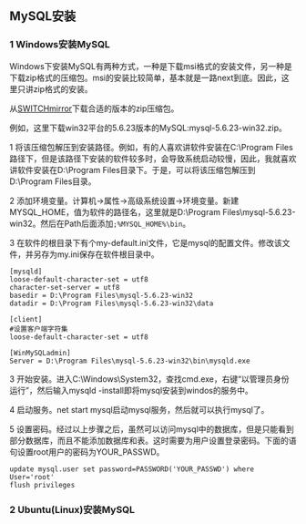 ## MySQL安装

### 1 Windows安装MySQL

Windows下安装MySQL有两种方式，一种是下载msi格式的安装文件，另一种是下载zip格式的压缩包。msi的安装比较简单，基本就是一路next到底。因此，这里只讲zip格式的安装。

从[SWITCHmirror](ftp://mirror.switch.ch/mirror/mysql/Downloads/)下载合适的版本的zip压缩包。

例如，这里下载win32平台的5.6.23版本的MySQL:mysql-5.6.23-win32.zip。

1 将该压缩包解压到安装路径。例如，有的人喜欢讲软件安装在C:\Program Files路径下，但是该路径下安装的软件较多时，会导致系统启动较慢，因此，我就喜欢讲软件安装在D:\Program Files目录下。于是，可以将该压缩包解压到D:\Program Files目录。

2 添加环境变量。计算机->属性->高级系统设置->环境变量。新建MYSQL_HOME，值为软件的路径名，这里就是D:\Program Files\mysql-5.6.23-win32。然后在Path后面添加`;%MYSQL_HOME%\bin`。

3 在软件的根目录下有个my-default.ini文件，它是mysql的配置文件。修改该文件，并另存为my.ini保存在软件根目录中。

```
[mysqld]
loose-default-character-set = utf8
character-set-server = utf8
basedir = D:\Program Files\mysql-5.6.23-win32
datadir = D:\Program Files\mysql-5.6.23-win32\data

[client]  
#设置客户端字符集  
loose-default-character-set = utf8

[WinMySQLadmin]  
Server = D:\Program Files\mysql-5.6.23-win32\bin\mysqld.exe
```

3 开始安装。进入C:\Windows\System32，查找cmd.exe，右键“以管理员身份运行”，然后输入mysqld -install即将mysql安装到windos的服务中。

4 启动服务。net start mysql启动mysql服务，然后就可以执行mysql了。

5 设置密码。经过以上步骤之后，虽然可以访问mysql中的数据库，但是只能看到部分数据库，而且不能添加数据库和表。这时需要为用户设置登录密码。下面的语句设置root用户的密码为YOUR_PASSWD。

```
update mysql.user set password=PASSWORD('YOUR_PASSWD') where User='root'
flush privileges
```

### 2 Ubuntu(Linux)安装MySQL